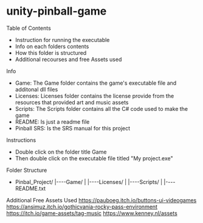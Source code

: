 # unity-pinball-game
Table of Contents
- Instruction for running the executable
- Info on each folders contents
- How this folder is structured
- Additional recourses and free Assets used

Info
- Game: The Game folder contains the game's executable file and additonal dll files
- Licenses: Licenses folder contains the license provide from the resources that provided art and music assets
- Scripts: The Scripts folder contains all the C# code used to make the game
- README: Is just a readme file
- Pinball SRS: Is the SRS manual for this project

Instructions
- Double click on the folder title Game
- Then double click on the executable file titled "My project.exe"

Folder Structure
- Pinbal_Project/
	|----Game/
	|
	|----Licenses/
	|
	|----Scripts/
	|
	|----README.txt
	
Additional Free Assets Used
https://pauboeg.itch.io/buttons-ui-videogames
https://ansimuz.itch.io/gothicvania-rocky-pass-environment
https://itch.io/game-assets/tag-music
https://www.kenney.nl/assets

